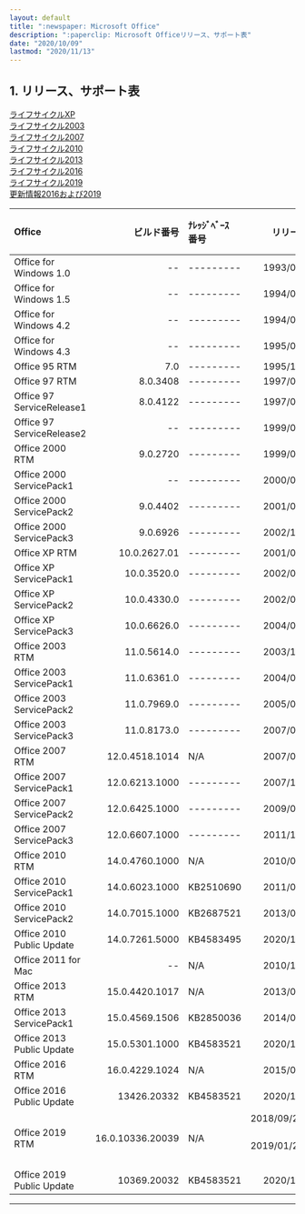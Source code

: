 ```yaml
---
layout: default
title: ":newspaper: Microsoft Office"
description: ":paperclip: Microsoft Officeリリース、サポート表"
date: "2020/10/09"
lastmod: "2020/11/13"
---
```


## 1. リリース、サポート表

[ライフサイクルXP](https://docs.microsoft.com/ja-jp/lifecycle/products/office-xp)  
[ライフサイクル2003](https://docs.microsoft.com/ja-jp/lifecycle/products/microsoft-office-2003)  
[ライフサイクル2007](https://docs.microsoft.com/ja-jp/lifecycle/products/microsoft-office-2007)  
[ライフサイクル2010](https://docs.microsoft.com/ja-jp/lifecycle/products/microsoft-office-2010)  
[ライフサイクル2013](https://docs.microsoft.com/ja-jp/lifecycle/products/microsoft-office-2013)  
[ライフサイクル2016](https://docs.microsoft.com/ja-jp/lifecycle/products/microsoft-office-2016)  
[ライフサイクル2019](https://docs.microsoft.com/ja-jp/lifecycle/products/microsoft-office-2019)  
[更新情報2016および2019](https://docs.microsoft.com/ja-jp/officeupdates/update-history-office-2019)  

| Office                    |            ビルド番号 | ﾅﾚｯｼﾞﾍﾞｰｽ<br />番号 |                              リリース日 | ライフサイクル<br />の開始日 | ﾒｲﾝｽﾄﾘｰﾑ<br />ｻﾎﾟｰﾄ期限 | 延長<br>ｻﾎﾟｰﾄ期限 |    状態   |
| :------------------------ | ---------------: | :---------------- | ---------------------------------: | ----------------: | --------------------: | ------------: | :-----: |
| Office for Windows 1.0    |               -- | ---------         |                         1993/06/25 |        1993/xx/xx |                    -- |            -- | **End** |
| Office for Windows 1.5    |               -- | ---------         |                         1994/03/10 |        199x/xx/xx |                    -- |            -- | **End** |
| Office for Windows 4.2    |               -- | ---------         |                         1994/09/09 |        1994/07/03 |            2000/11/01 |    2000/11/01 | **End** |
| Office for Windows 4.3    |               -- | ---------         |                         1995/04/14 |        1994/06/28 |            2000/11/01 |    2000/11/01 | **End** |
| Office 95 RTM             |              7.0 | ---------         |                         1995/11/23 |        1995/08/24 |            2001/12/31 |    2001/12/31 | **End** |
| Office 97 RTM             |         8.0.3408 | ---------         |                         1997/01/16 |        1997/01/16 |            2001/08/31 |    2002/02/28 | **End** |
| Office 97 ServiceRelease1 |         8.0.4122 | ---------         |                         1997/07/11 |        1997/07/11 |            2001/08/31 |    2002/02/28 | **End** |
| Office 97 ServiceRelease2 |               -- | ---------         |                         1999/09/30 |        1999/09/30 |            2001/08/31 |    2004/01/16 | **End** |
| Office 2000 RTM           |         9.0.2720 | ---------         |                         1999/07/09 |        1999/06/27 |            2001/xx/xx |    2001/xx/xx | **End** |
| Office 2000 ServicePack1  |               -- | ---------         |                         2000/03/21 |        2000/03/21 |            2002/xx/xx |    2002/xx/xx | **End** |
| Office 2000 ServicePack2  |         9.0.4402 | ---------         |                         2001/01/11 |        2001/01/11 |            2003/01/21 |    2003/01/21 | **End** |
| Office 2000 ServicePack3  |         9.0.6926 | ---------         |                         2002/10/21 |        2002/10/21 |            2004/06/30 |    2009/07/14 | **End** |
| Office XP RTM             |     10.0.2627.01 | ---------         |                         2001/06/08 |        2001/05/31 |            2002/12/31 |    2002/12/31 | **End** |
| Office XP ServicePack1    |      10.0.3520.0 | ---------         |                         2002/01/25 |        2001/12/31 |            2003/08/21 |    2003/08/21 | **End** |
| Office XP ServicePack2    |      10.0.4330.0 | ---------         |                         2002/08/21 |        2002/08/21 |            2005/03/09 |    2005/03/09 | **End** |
| Office XP ServicePack3    |      10.0.6626.0 | ---------         |                         2004/03/10 |        2004/03/09 |            2006/07/11 |    2011/07/12 | **End** |
| Office 2003 RTM           |      11.0.5614.0 | ---------         |                         2003/10/24 |        2003/11/17 |            2005/07/27 |    2005/07/27 | **End** |
| Office 2003 ServicePack1  |      11.0.6361.0 | ---------         |                         2004/07/28 |        2004/07/27 |            2006/10/10 |    2006/10/10 | **End** |
| Office 2003 ServicePack2  |      11.0.7969.0 | ---------         |                         2005/09/28 |        2005/09/26 |            2008/10/14 |    2008/10/14 | **End** |
| Office 2003 ServicePack3  |      11.0.8173.0 | ---------         |                         2007/09/19 |        2007/09/18 |            2009/04/14 |    2014/04/08 | **End** |
| Office 2007 RTM           |   12.0.4518.1014 | N/A               |                         2007/01/30 |        2007/01/27 |            2009/01/13 |    2009/01/13 | **End** |
| Office 2007 ServicePack1  |   12.0.6213.1000 | ---------         |                         2007/12/12 |        2007/12/11 |            2010/07/13 |    2010/07/13 | **End** |
| Office 2007 ServicePack2  |   12.0.6425.1000 | ---------         |                         2009/04/29 |        2009/04/28 |            2013/01/08 |    2013/01/08 | **End** |
| Office 2007 ServicePack3  |   12.0.6607.1000 | ---------         |                         2011/10/25 |        2011/10/25 |            2012/10/09 |    2017/10/10 | **End** |
| Office 2010 RTM           |   14.0.4760.1000 | N/A               |                         2010/06/17 |        2010/07/15 |            2012/07/10 |    2012/07/10 | **End** |
| Office 2010 ServicePack1  |   14.0.6023.1000 | KB2510690         |                         2011/06/28 |        2011/06/28 |            2014/10/14 |    2014/10/14 | **End** |
| Office 2010 ServicePack2  |   14.0.7015.1000 | KB2687521         |                         2013/07/23 |        2013/07/23 |            2015/10/13 |    2020/10/13 | **End** |
| Office 2010 Public Update |   14.0.7261.5000 | KB4583495         |                         2020/10/13 |        2020/10/13 |            2015/10/13 |    2020/10/13 | **End** |
| Office 2011 for Mac       |               -- | N/A               |                         2010/10/27 |        2010/12/09 |            2017/07/10 |            なし | **End** |
| Office 2013 RTM           |   15.0.4420.1017 | N/A               |                         2013/02/07 |        2013/01/09 |            2015/04/14 |    2015/04/14 | **End** |
| Office 2013 ServicePack1  |   15.0.4569.1506 | KB2850036         |                         2014/02/25 |        2014/02/25 |            2018/04/10 |    2023/04/11 | Current |
| Office 2013 Public Update |   15.0.5301.1000 | KB4583521         |                         2020/12/08 |        2020/12/08 |            2018/04/10 |    2023/04/11 | Current |
| Office 2016 RTM           |   16.0.4229.1024 | N/A               |                         2015/09/23 |        2015/09/22 |            2020/10/13 |    2025/10/14 | Current |
| Office 2016 Public Update |      13426.20332 | KB4583521         |                         2020/12/08 |        2020/12/08 |            2020/10/13 |    2025/10/14 | Current |
| Office 2019 RTM           | 16.0.10336.20039 | N/A               | 2018/09/24(法人)<br />2019/01/22(一般) |        2018/09/24 |            2023/10/10 |    2025/10/14 | Current |
| Office 2019 Public Update |      10369.20032 | KB4583521         |                         2020/12/08 |        2020/12/08 |            2023/10/10 |    2025/10/14 | Current |

* * *
